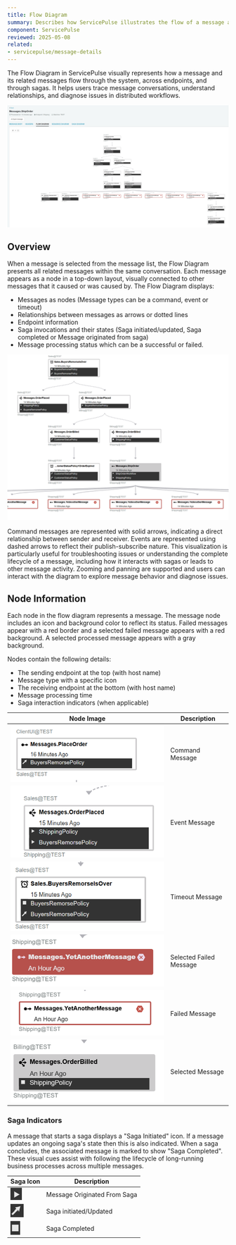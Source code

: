```yaml
---
title: Flow Diagram
summary: Describes how ServicePulse illustrates the flow of a message and its related messages within the same conversation.
component: ServicePulse
reviewed: 2025-05-08
related:
- servicepulse/message-details
---
```


The Flow Diagram in ServicePulse visually represents how a message and its related messages flow through the system, across endpoints, and through sagas. It helps users trace message conversations, understand relationships, and diagnose issues in distributed workflows.

![Flow Diagram](images/flow-diagram.png 'width=800')

## Overview

When a message is selected from the message list, the Flow Diagram presents all related messages within the same conversation. Each message appears as a node in a top-down layout, visually connected to other messages that it caused or was caused by. The Flow Diagram displays:

- Messages as nodes (Message types can be a command, event or timeout)
- Relationships between messages as arrows or dotted lines
- Endpoint information
- Saga invocations and their states (Saga initiated/updated, Saga completed or Message originated from saga)
- Message processing status which can be a successful or failed.

![Flow Diagram](images/flow-diagram-message-flow.png 'width=800')

Command messages are represented with solid arrows, indicating a direct relationship between sender and receiver. Events are represented using dashed arrows to reflect their publish-subscribe nature. This visualization is particularly useful for troubleshooting issues or understanding the complete lifecycle of a message, including how it interacts with sagas or leads to other message activity. Zooming and panning are supported and users can interact with the diagram to explore message behavior and diagnose issues.

## Node Information

Each node in the flow diagram represents a message. The message node includes an icon and background color to reflect its status. Failed messages appear with a red border and a selected failed message appears with a red background. A selected processed message appears with a gray background.

Nodes contain the following details:

- The sending endpoint at the top (with host name)
- Message type with a specific icon
- The receiving endpoint at the bottom (with host name)
- Message processing time
- Saga interaction indicators (when applicable)

| Node Image | Description |
|------------|-------------|
| ![Command Message](images/flow-diagram-command-message.png 'width=300')| Command Message|
| ![Event Message](images/flow-diagram-event-message.png  'width=300') | Event Message|
| ![Timeout Message](images/flow-diagram-timeout-message.png  'width=300')| Timeout Message|
| ![Selected Failed Message](images/flow-diagram-selected-failed-message.png  'width=300')| Selected Failed Message|
| ![Failed Message](images/flow-diagram-failed-message.png  'width=300')|  Failed Message|
| ![Selected Message](images/flow-diagram-selected-message.png  'width=300')| Selected Message|

### Saga Indicators

A message that starts a saga displays a "Saga Initiated" icon. If a message updates an ongoing saga's state then this is also indicated. When a saga concludes, the associated message is marked to show "Saga Completed". These visual cues assist with following the lifecycle of long-running business processes across multiple messages.

| Saga Icon| Description |
|------------|-------------|
| ![Flow Diagram](images/flow-diagram-saga-originated-icon.png ) | Message Originated From Saga|
| ![Flow Diagram](images/flow-diagram-saga-initiated-icon.png )  | Saga initiated/Updated|
| ![Flow Diagram](images/flow-diagram-saga-completed-icon.png )| Saga Completed|